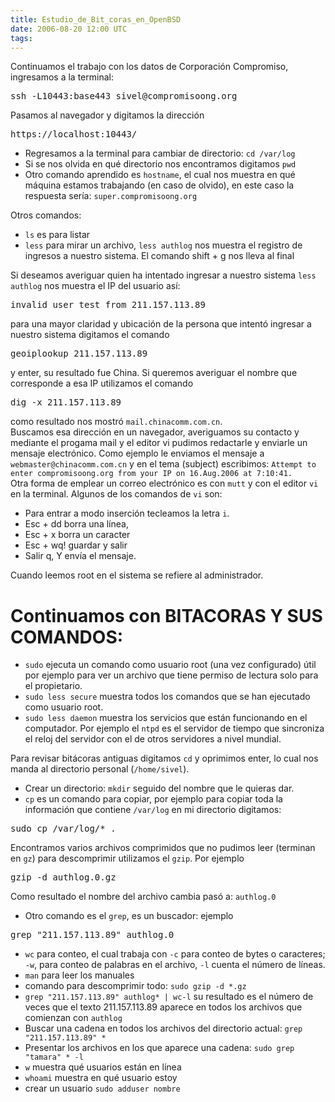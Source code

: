 ```yaml
---
title: Estudio_de_Bit_coras_en_OpenBSD
date: 2006-08-20 12:00 UTC
tags:
---
```


Continuamos el trabajo con los datos de Corporación Compromiso, ingresamos a la terminal: 
<pre>
ssh -L10443:base443 sivel@compromisoong.org
</pre>
Pasamos al navegador y digitamos la dirección
<pre>
https://localhost:10443/
</pre>

* Regresamos a la terminal para cambiar de directorio: `cd /var/log`
* Si se nos olvida en qué directorio nos encontramos digitamos `pwd`
* Otro comando aprendido es `hostname`, el cual nos muestra en qué máquina estamos  trabajando (en caso de olvido), en este caso la respuesta sería: `super.compromisoong.org`

Otros comandos:

* `ls` es para listar
* `less` para mirar un archivo, `less authlog` nos muestra el registro de ingresos a nuestro sistema.  El comando shift + g nos lleva al final


Si deseamos averiguar quien  ha intentado ingresar a nuestro sistema `less authlog` nos muestra el IP del usuario así: 
<pre>
invalid user test from 211.157.113.89
</pre>
para una mayor claridad y ubicación de la persona que intentó ingresar a nuestro sistema digitamos el comando 
<pre>
geoiplookup 211.157.113.89
</pre>
y enter, su resultado fue China.  Si queremos averiguar el nombre que corresponde a esa IP utilizamos el comando 
<pre>
dig -x 211.157.113.89
</pre>
 como resultado nos mostró `mail.chinacomm.com.cn`.   
Buscamos esa dirección en un navegador, averiguamos su contacto y 
mediante el progama mail y el editor vi pudimos redactarle y enviarle un 
mensaje electrónico.  Como ejemplo le enviamos el mensaje a 
`webmaster@chinacomm.com.cn` y en el tema (subject) escribimos: 
`Attempt to enter compromisoong.org from your IP on 16.Aug.2006 at 7:10:41.`  
Otra forma de emplear un correo electrónico es con `mutt` y con el editor `vi` 
en la terminal.  Algunos de los comandos de `vi` son:

* Para entrar a modo inserción tecleamos la letra `i`.
* Esc + dd borra una línea, 
* Esc + x borra un caracter
* Esc + wq! guardar y salir
* Salir q, Y envía el mensaje.

Cuando leemos root en el sistema se refiere al administrador.

# Continuamos con BITACORAS Y SUS COMANDOS:

* `sudo` ejecuta un comando como usuario root (una vez configurado) útil 
  por ejemplo para ver un archivo que tiene permiso de lectura solo para el 
  propietario.
* `sudo less secure`  muestra todos los comandos que se han ejecutado como 
  usuario root.
* `sudo less daemon`  muestra los servicios que están funcionando en el 
  computador.  Por ejemplo el `ntpd` es el servidor de tiempo que sincroniza 
  el reloj del servidor con el de otros servidores a nivel mundial.

Para revisar  bitácoras antiguas digitamos `cd` y oprimimos enter, lo cual nos 
manda al directorio personal (`/home/sivel`).

* Crear un directorio: `mkdir` seguido del nombre que le quieras dar.
* `cp` es un comando para copiar, por ejemplo para copiar toda la información 
  que contiene `/var/log` en mi directorio digitamos: 
<pre>
sudo cp /var/log/* .
</pre>

Encontramos varios archivos comprimidos que no pudimos leer (terminan en `gz`) 
para descomprimir utilizamos el `gzip`.  Por ejemplo 
<pre>
gzip -d authlog.0.gz
</pre>
Como resultado el nombre del archivo cambia pasó a: `authlog.0`

* Otro comando es el `grep`, es un buscador: ejemplo 
<pre>
grep "211.157.113.89" authlog.0
</pre>
* `wc` para conteo, el cual trabaja con `-c` para conteo de bytes o 
  caracteres; `-w`, para conteo de palabras en el archivo, `-l` cuenta el 
  número de líneas.
* `man` para leer los manuales
* comando para descomprimir todo: `sudo gzip -d *.gz`
* `grep "211.157.113.89" authlog* | wc-l` su resultado es el número de veces 
  que el texto 211.157.113.89 aparece en todos los archivos que comienzan 
  con `authlog`
* Buscar una cadena en todos los archivos del directorio actual: 
  `grep "211.157.113.89" *`
* Presentar los archivos en los que aparece una cadena: 
  `sudo grep "tamara" * -l`
* `w` muestra qué usuarios están en línea
* `whoami` muestra en qué usuario estoy
* crear un usuario `sudo adduser nombre`

